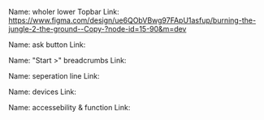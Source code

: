 Name: wholer lower Topbar
Link: https://www.figma.com/design/ue6QObVBwg97FApU1asfup/burning-the-jungle-2-the-ground--Copy-?node-id=15-90&m=dev

Name: ask button
Link:

Name: "Start >" breadcrumbs
Link:

Name: seperation line
Link:

Name: devices
Link:

Name: accessebility & function
Link:
